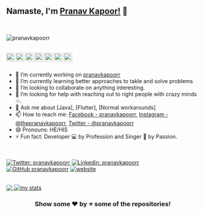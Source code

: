 ## Namaste, I'm [Pranav Kapoor!](https://pranavkapoorr.github.io/)  :pray:
<br/>
<p align="left"> <img src="https://komarev.com/ghpvc/?username=pranavkapoorr&label=Views&color=blue&style=plastic" alt="pranavkapoorr" /> </p>
<br/>

<a href="https://twitter.com/pranavkapoorr">
  <img align="left" alt="Pranav's Twitter" width="22px" src="https://cdn.jsdelivr.net/npm/simple-icons@v3/icons/twitter.svg" />
</a>
<a href="https://linkedin.com/in/pranavkapoorr">
  <img align="left" alt="Pranav's Linkdein" width="22px" src="https://cdn.jsdelivr.net/npm/simple-icons@v3/icons/linkedin.svg" />
</a>
<a href="https://github.com/pranavkapoorr">
  <img align="left" alt="Pranav's Github" width="22px" src="https://cdn.jsdelivr.net/npm/simple-icons@v3/icons/github.svg" />
</a>
<a href="https://t.me/pranavkapoorr">
  <img align="left" alt="Pranav's Telegram" width="22px" src="https://cdn.jsdelivr.net/npm/simple-icons@v3/icons/telegram.svg" />
</a>
<a href="https://instagram.com/thepranavkapoorr/">
  <img align="left" alt="Pranav's Instagram" width="22px" src="https://cdn.jsdelivr.net/npm/simple-icons@v3/icons/instagram.svg" />
</a>
<a href="https://www.facebook.com/pranavkapoorr/">
  <img align="left" alt="Pranav's Facebook" width="22px" src="https://cdn.jsdelivr.net/npm/simple-icons@v3/icons/facebook.svg" />
</a>
<a href="https://www.youtube.com/pranavkapoorr/">
  <img align="left" alt="Pranav's Youtube" width="22px" src="https://cdn.jsdelivr.net/npm/simple-icons@v3/icons/youtube.svg" />
</a>

<br/>
<br/>

- 🔭 I’m currently working on [pranavkapoorr](https://pranavkapoorr.github.io/)
- 🌱 I’m currently learning better approaches to takle and solve problems
- 👯 I’m looking to collaborate on anything interesting.
- 🤔 I’m looking for help with reaching out to right people with crazy minds :collision:.
- 💬 Ask me about [Java], [Flutter], [Normal workarounds]
- 📫 How to reach me: [Facebook - pranavkapoorr](https://facebook.com/pranavkapoorr), [Instagram - @thepranavkapoorr](https://instagram.com/thepranavkapoorr), [Twitter - @pranavkapoorr](https://twitter.com/pranavkapoorr)
- 😄 Pronouns: HE/HIS
- ⚡ Fun fact: Developer :computer: by Profession and Singer :microphone: by Passion.

<br/>

[![Twitter: pranavkapoorr](https://img.shields.io/twitter/follow/pranavkapoorr?style=social)](https://twitter.com/pranavkapoorr)
[![Linkedin: pranavkapoorr](https://img.shields.io/badge/-imthepk-blue?style=flat-square&logo=Linkedin&logoColor=white&link=https://www.linkedin.com/in/pranavkapoorr/)](https://www.linkedin.com/in/pranavkapoorr/)
[![GitHub pranavkapoorr](https://img.shields.io/github/followers/pranavkapoorr?label=follow&style=social)](https://github.com/pranavkapoorr)
[![website](https://img.shields.io/badge/Profile-pranavkapoorr-2648ff?style=flat-square&logo=google-chrome)](https://pranavkapoorr.github.io/)

<br/>


<a href="https://github.com/pranavkapoorr">
  <img align="center" src="https://github-readme-stats.vercel.app/api/top-langs/?username=pranavkapoorr&theme=light&layout=compact&langs_count=10" />
</a>
<a href="https://github.com/pranavkapoorr">
 <img align="center" src="https://github-readme-stats.vercel.app/api?username=pranavkapoorr&show_icons=true&theme=light&count_private=true&include_all_commits=true&line_height=27" alt="my stats"/>
</a>
<br/>

<div align="center">

### Show some ❤️ by  :star: some of the repositories!

</div>


